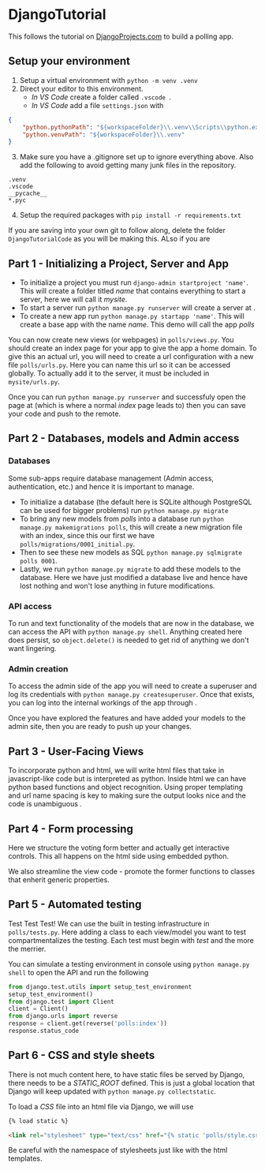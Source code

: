 # DjangoTutorial

This follows the tutorial on [DjangoProjects.com](https://docs.djangoproject.com/en/3.0/intro/tutorial01/) to build a polling app.

## Setup your environment
1. Setup a virtual environment with `python -m venv .venv`
2. Direct your editor to this environment.
    - *In VS Code* create a folder called `.vscode `.
    - *In VS Code* add a file `settings.json` with
```json
{
    "python.pythonPath": "${workspaceFolder}\\.venv\\Scripts\\python.exe",
    "python.venvPath": "${workspaceFolder}\\.venv"
}
```
3. Make sure you have a .gitignore set up to ignore everything above. Also add the following to avoid getting many junk files in the repository.
```
.venv
.vscode
__pycache__
*.pyc
```
4. Setup the required packages with `pip install -r requirements.txt`

 If you are saving into your own git to follow along, delete the folder `DjangoTutorialCode` as you will be making this. ALso if you are 

## Part 1 - Initializing a Project, Server and App
- To initialize a project you must run `django-admin startproject 'name'`. This will create a folder titled *name* that contains everything to start a server, here we will call it *mysite*.
- To start a server run `python manage.py runserver` will create a server at [](http:127.0.0.1:8000/).
- To create a new app run `python manage.py startapp 'name'`. This will create a base app with the name *name*. This demo will call the app *polls*

You can now create new views (or webpages) in `polls/views.py`. You should create an index page for your app to give the app a home domain. To give this an actual url, you will need to create a url configuration with a new file `polls/urls.py`. Here you can name this url so it can be accessed globally. To actually add it to the server, it must be included in `mysite/urls.py`.

Once you can run `python manage.py runserver` and successfuly open the page at [](http:127.0.0.1:8000/polls/) (which is where a normal *index* page leads to) then you can save your code and push to the remote.

## Part 2 - Databases, models and Admin access
### Databases
Some sub-apps require database management (Admin access, authentication, etc.) and hence it is important to manage.
- To initialize a database (the default here is SQLite although PostgreSQL can be used for bigger problems) run `python manage.py migrate`
- To bring any new models from *polls* into a database run `python manage.py makemigrations polls`, this will create a new migration file with an index, since this our first we have `polls/migrations/0001_initial.py`.
- Then to see these new models as SQL `python manage.py sqlmigrate polls 0001`.
- Lastly, we run `python manage.py migrate` to add these models to the database.
Here we have just modified a database live and hence have lost nothing and won't lose anything in future modifications.

### API access 
To run and text functionality of the models that are now in the database, we can access the API with `python manage.py shell`. Anything created here does persist, so `object.delete()` is needed to get rid of anything we don't want lingering.

### Admin creation
To access the admin side of the app you will need to create a superuser and log its credentials with `python manage.py createsuperuser`. Once that exists, you can log into the internal workings of the app through [](http://127.0.0.1:8000/admin/).

Once you have explored the features and have added your models to the admin site, then you are ready to push up your changes.

## Part 3 - User-Facing Views
To incorporate python and html, we will write html files that take in javascript-like code but is interpreted as python. Inside html we can have python based functions and object recognition. Using proper templating and url name spacing is key to making sure the output looks nice and the code is unambiguous .

## Part 4 - Form processing
Here we structure the voting form better and actually get interactive controls. This all happens on the html side using embedded python. 

We also streamline the view code - promote the former functions to classes that enherit generic properties.

## Part 5 - Automated testing
Test Test Test! We can use the built in testing infrastructure in `polls/tests.py`. Here adding a class to each view/model you want to test compartmentalizes the testing. Each test must begin with *test* and the more the merrier.

You can simulate a testing environment in console using `python manage.py shell` to open the API and run the following
```python
from django.test.utils import setup_test_environment
setup_test_environment()
from django.test import Client
client = Client()
from django.urls import reverse
response = client.get(reverse('polls:index'))
response.status_code
```

## Part 6 - CSS and style sheets
There is not much content here, to have static files be served by Django, there needs to be a *STATIC_ROOT* defined. This is just a global location that Django will keep updated with `python manage.py collectstatic`.

To load a *CSS* file into an html file via Django, we will use
```html
{% load static %}

<link rel="stylesheet" type="text/css" href="{% static 'polls/style.css' %}">}
```
Be careful with the namespace of stylesheets just like with the html templates.